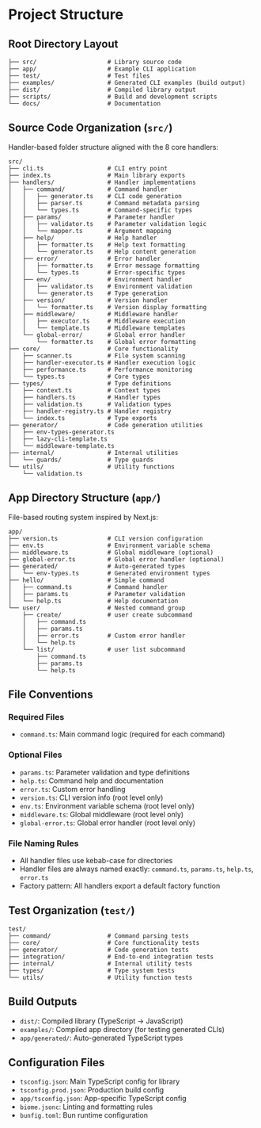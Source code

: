 # Project Structure

## Root Directory Layout

```
├── src/                    # Library source code
├── app/                    # Example CLI application
├── test/                   # Test files
├── examples/               # Generated CLI examples (build output)
├── dist/                   # Compiled library output
├── scripts/                # Build and development scripts
└── docs/                   # Documentation
```

## Source Code Organization (`src/`)

Handler-based folder structure aligned with the 8 core handlers:

```
src/
├── cli.ts                  # CLI entry point
├── index.ts                # Main library exports
├── handlers/               # Handler implementations
│   ├── command/            # Command handler
│   │   ├── generator.ts    # CLI code generation
│   │   ├── parser.ts       # Command metadata parsing
│   │   └── types.ts        # Command-specific types
│   ├── params/             # Parameter handler
│   │   ├── validator.ts    # Parameter validation logic
│   │   └── mapper.ts       # Argument mapping
│   ├── help/               # Help handler
│   │   ├── formatter.ts    # Help text formatting
│   │   └── generator.ts    # Help content generation
│   ├── error/              # Error handler
│   │   ├── formatter.ts    # Error message formatting
│   │   └── types.ts        # Error-specific types
│   ├── env/                # Environment handler
│   │   ├── validator.ts    # Environment validation
│   │   └── generator.ts    # Type generation
│   ├── version/            # Version handler
│   │   └── formatter.ts    # Version display formatting
│   ├── middleware/         # Middleware handler
│   │   ├── executor.ts     # Middleware execution
│   │   └── template.ts     # Middleware templates
│   └── global-error/       # Global error handler
│       └── formatter.ts    # Global error formatting
├── core/                   # Core functionality
│   ├── scanner.ts          # File system scanning
│   ├── handler-executor.ts # Handler execution logic
│   ├── performance.ts      # Performance monitoring
│   └── types.ts            # Core types
├── types/                  # Type definitions
│   ├── context.ts          # Context types
│   ├── handlers.ts         # Handler types
│   ├── validation.ts       # Validation types
│   ├── handler-registry.ts # Handler registry
│   └── index.ts            # Type exports
├── generator/              # Code generation utilities
│   ├── env-types-generator.ts
│   ├── lazy-cli-template.ts
│   └── middleware-template.ts
├── internal/               # Internal utilities
│   └── guards/             # Type guards
└── utils/                  # Utility functions
    └── validation.ts
```

## App Directory Structure (`app/`)

File-based routing system inspired by Next.js:

```
app/
├── version.ts              # CLI version configuration
├── env.ts                  # Environment variable schema
├── middleware.ts           # Global middleware (optional)
├── global-error.ts         # Global error handler (optional)
├── generated/              # Auto-generated types
│   └── env-types.ts        # Generated environment types
├── hello/                  # Simple command
│   ├── command.ts          # Command handler
│   ├── params.ts           # Parameter validation
│   └── help.ts             # Help documentation
└── user/                   # Nested command group
    ├── create/             # user create subcommand
    │   ├── command.ts
    │   ├── params.ts
    │   ├── error.ts        # Custom error handler
    │   └── help.ts
    └── list/               # user list subcommand
        ├── command.ts
        ├── params.ts
        └── help.ts
```

## File Conventions

### Required Files

- `command.ts`: Main command logic (required for each command)

### Optional Files

- `params.ts`: Parameter validation and type definitions
- `help.ts`: Command help and documentation
- `error.ts`: Custom error handling
- `version.ts`: CLI version info (root level only)
- `env.ts`: Environment variable schema (root level only)
- `middleware.ts`: Global middleware (root level only)
- `global-error.ts`: Global error handler (root level only)

### File Naming Rules

- All handler files use kebab-case for directories
- Handler files are always named exactly: `command.ts`, `params.ts`, `help.ts`, `error.ts`
- Factory pattern: All handlers export a default factory function

## Test Organization (`test/`)

```
test/
├── command/                # Command parsing tests
├── core/                   # Core functionality tests
├── generator/              # Code generation tests
├── integration/            # End-to-end integration tests
├── internal/               # Internal utility tests
├── types/                  # Type system tests
└── utils/                  # Utility function tests
```

## Build Outputs

- `dist/`: Compiled library (TypeScript → JavaScript)
- `examples/`: Compiled app directory (for testing generated CLIs)
- `app/generated/`: Auto-generated TypeScript types

## Configuration Files

- `tsconfig.json`: Main TypeScript config for library
- `tsconfig.prod.json`: Production build config
- `app/tsconfig.json`: App-specific TypeScript config
- `biome.jsonc`: Linting and formatting rules
- `bunfig.toml`: Bun runtime configuration
